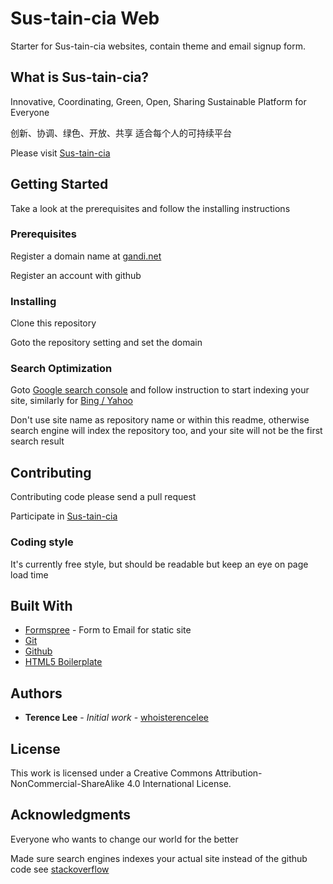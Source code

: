 # Sus-tain-cia Web

Starter for Sus-tain-cia websites, contain theme and email signup form.

## What is Sus-tain-cia?

Innovative, Coordinating, Green, Open, Sharing Sustainable Platform for Everyone

创新、协调、绿色、开放、共享 适合每个人的可持续平台

Please visit [Sus-tain-cia](https://sustaincia.com)

## Getting Started

Take a look at the prerequisites and follow the installing instructions

### Prerequisites

Register a domain name at [gandi.net](https://gandi.net)

Register an account with github

### Installing

Clone this repository

Goto the repository setting and set the domain

### Search Optimization

Goto [Google search console](https://search.google.com/search-console/about) and follow instruction to start indexing your site, similarly for [Bing / Yahoo](https://www.bing.com/toolbox/webmaster/)

Don't use site name as repository name or within this readme, otherwise search engine will index the repository too, and your site will not be the first search result

## Contributing

Contributing code please send a pull request

Participate in [Sus-tain-cia](https://sustaincia.com)

### Coding style

It's currently free style, but should be readable but keep an eye on page load time

## Built With

* [Formspree](https://formspree.io/) - Form to Email for static site
* [Git](https://git-scm.com/)
* [Github](https://github.io/)
* [HTML5 Boilerplate](https://html5boilerplate.com/)

## Authors

* **Terence Lee** - *Initial work* - [whoisterencelee](https://github.com/whoisterencelee)

## License

This work is licensed under a Creative Commons Attribution-NonCommercial-ShareAlike 4.0 International License.

## Acknowledgments

Everyone who wants to change our world for the better

Made sure search engines indexes your actual site instead of the github code see [stackoverflow](https://stackoverflow.com/questions/15844905/how-to-stop-google-indexing-my-github-repository)
